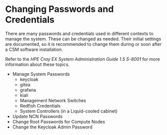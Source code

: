 # Changing Passwords and Credentials

There are many passwords and credentials used in different contexts to manage the system.  These
can be changed as needed.  Their initial settings are documented, so it is recommended to change 
them during or soon after a CSM software installation.

Refer to the _HPE Cray EX System Administration Guide 1.5 S-8001_ for more information about these topics.

   * Manage System Passwords
      * keycloak
      * gitea
      * grafana
      * kiali
      * Management Network Switches
      * Redfish Credentials
      * System Controllers (in a Liquid-cooled cabinet)
   * Update NCN Passwords
   * Change Root Passwords for Compute Nodes
   * Change the Keycloak Admin Password

